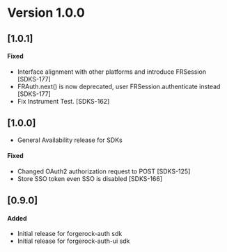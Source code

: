 # Version 1.0.0

## [1.0.1]

#### Fixed
- Interface alignment with other platforms and introduce FRSession [SDKS-177]
- FRAuth.next() is now deprecated, user FRSession.authenticate instead [SDKS-177] 
- Fix Instrument Test. [SDKS-162]


## [1.0.0]
- General Availability release for SDKs

#### Fixed
- Changed OAuth2 authorization request to POST [SDKS-125]
- Store SSO token even SSO is disabled [SDKS-166]

## [0.9.0]

#### Added
- Initial release for forgerock-auth sdk
- Initial release for forgerock-auth-ui sdk
